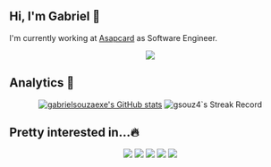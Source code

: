 ## Hi, I'm Gabriel 🐉
<p>
   I'm currently working at <a href="https://asapcard.com.br">Asapcard</a> as Software Engineer.
</p>
<p align="center">
   <a href="https://www.linkedin.com/in/gabrielsouza-/">
      <img src="https://img.shields.io/badge/linkedin-%230077B5.svg?style=for-the-badge&logo=linkedin&logoColor=white" /> 
   </a>
</p>

## Analytics 🔬


<p align="center"><a href="http://www.github.com/gabrielsouzaexe"><img src="https://github-readme-stats-git-masterrstaa-rickstaa.vercel.app/api?username=gsouz4&show_icons=true&hide=&count_private=true&title_color=C70039&text_color=ffffff&icon_color=3382ed&bg_color=171717&hide_border=true&show_icons=true" alt="gabrielsouzaexe's GitHub stats" /></a>
<a><img src="https://github-readme-streak-stats.herokuapp.com/?user=gsouz4&stroke=ffffff&background=171717&ring=C70039&fire=C70039&currStreakNum=ffffff&currStreakLabel=C70039&sideNums=ffffff&sideLabels=ffffff&dates=ffffff&hide_border=true" alt="gsouz4`s Streak Record" />
</a>
</p>



## Pretty interested in...🔥
<p align="center">
  <img src="https://img.shields.io/badge/typescript-%23007ACC.svg?style=for-the-badge&logo=typescript&logoColor=white" />
  <img src="https://img.shields.io/badge/go-%2300ADD8.svg?style=for-the-badge&logo=go&logoColor=white" />
   <img src="https://img.shields.io/badge/elixir-%234B275F.svg?style=for-the-badge&logo=elixir&logoColor=white" />
   <img src="https://img.shields.io/badge/kubernetes-%23326ce5.svg?style=for-the-badge&logo=kubernetes&logoColor=white" />
   <img src="https://img.shields.io/badge/rust-%23000000.svg?style=for-the-badge&logo=rust&logoColor=white" />
</p>
